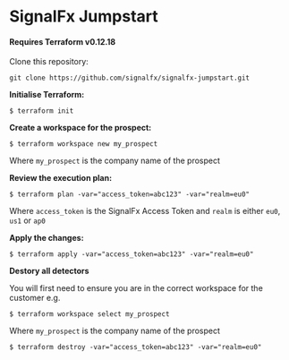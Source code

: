 # SignalFx Jumpstart
#### Requires Terraform v0.12.18

Clone this repository:

`git clone https://github.com/signalfx/signalfx-jumpstart.git`

**Initialise Terraform:**

```
$ terraform init
```

**Create a workspace for the prospect:**

```
$ terraform workspace new my_prospect
```
Where `my_prospect` is the company name of the prospect

**Review the execution plan:**

```
$ terraform plan -var="access_token=abc123" -var="realm=eu0"
```

Where `access_token` is the SignalFx Access Token and `realm` is either `eu0`, `us1` or `ap0`

**Apply the changes:**

```
$ terraform apply -var="access_token=abc123" -var="realm=eu0"
```

**Destory all detectors**

You will first need to ensure you are in the correct workspace for the customer e.g.

```
$ terraform workspace select my_prospect
```
Where `my_prospect` is the company name of the prospect

```
$ terraform destroy -var="access_token=abc123" -var="realm=eu0"
```
